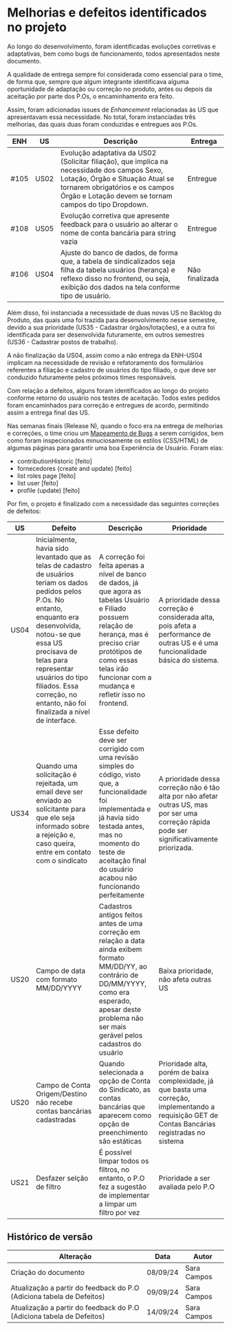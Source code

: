 # Melhorias e defeitos identificados no projeto

Ao longo do desenvolvimento, foram identificadas evoluções corretivas e adaptativas, bem como bugs de funcionamento, todos apresentados neste documento.

A qualidade de entrega sempre foi considerada como essencial para o time, de forma que, sempre que algum integrante identificava alguma oportunidade de adaptação ou correção no produto, antes ou depois da aceitação por parte dos P.Os, o encaminhamento era feito.

Assim, foram adicionadas issues de _Enhancement_ relacionadas às US que apresentavam essa necessidade. No total, foram instanciadas três melhorias, das quais duas foram conduzidas e entregues aos P.Os.

| ENH  | US   | Descrição                                                                                                                                                                                                                   | Entrega        |
| ---- | ---- | --------------------------------------------------------------------------------------------------------------------------------------------------------------------------------------------------------------------------- | -------------- |
| #105 | US02 | Evolução adaptativa da US02 (Solicitar filiação), que implica na necessidade dos campos Sexo, Lotação, Órgão e Situação Atual se tornarem obrigatórios e os campos Órgão e Lotação devem se tornam campos do tipo Dropdown. | Entregue       |
| #108 | US05 | Evolução corretiva que apresente feedback para o usuário ao alterar o nome de conta bancária para string vazia                                                                                                              | Entregue       |
| #106 | US04 | Ajuste do banco de dados, de forma que, a tabela de sindicalizados seja filha da tabela usuários (herança) e reflexo disso no frontend, ou seja, exibição dos dados na tela conforme tipo de usuário.                       | Não finalizada |

Além disso, foi instanciada a necessidade de duas novas US no Backlog do Produto, das quais uma foi trazida para desenvolvimento nesse semestre, devido a sua prioridade (US35 - Cadastrar órgãos/lotações), e a outra foi identificada para ser desenvolvida futuramente, em outros semestres (US36 - Cadastrar postos de trabalho).

A não finalização da US04, assim como a não entrega da ENH-US04 implicam na necessidade de revisão e refatoramento dos formulários referentes a filiação e cadastro de usuários do tipo filiado, o que deve ser conduzido futuramente pelos próximos times responsáveis.

Com relação a defeitos, alguns foram identificados ao longo do projeto conforme retorno do usuário nos testes de aceitação. Todos estes pedidos foram encaminhados para correção e entregues de acordo, permitindo assim a entrega final das US.

Nas semanas finais (Release N), quando o foco era na entrega de melhorias e correções, o time criou um [Mapeamento de Bugs](https://docs.google.com/spreadsheets/d/1mJo4xZpqivDqr3B99fJFf-j5_3BPYpoKceONAV9nmyE/edit?usp=sharing) a serem corrigidos, bem como foram inspecionados minuciosamente os estilos (CSS/HTML) de algumas páginas para garantir uma boa Experiência de Usuário. Foram elas:

- contributionHistoric [feito]
- fornecedores (create and update) [feito]
- list roles page [feito]
- list user [feito]
- profile (update) [feito]

Por fim, o projeto é finalizado com a necessidade das seguintes correções de defeitos:

| US   | Defeito                                                                                                                                                                                                                                                                                                    | Descrição                                                                                                                                                                                                                                 | Prioridade                                                                                                                                         |
| ---- | ---------------------------------------------------------------------------------------------------------------------------------------------------------------------------------------------------------------------------------------------------------------------------------------------------------- | ----------------------------------------------------------------------------------------------------------------------------------------------------------------------------------------------------------------------------------------- | -------------------------------------------------------------------------------------------------------------------------------------------------- |
| US04 | Inicialmente, havia sido levantado que as telas de cadastro de usuários teriam os dados pedidos pelos P.Os. No entanto, enquanto era desenvolvida, notou-se que essa US precisava de telas para representar usuários do tipo filiados. Essa correção, no entanto, não foi finalizada a nível de interface. | A correção foi feita apenas a nível de banco de dados, já que agora as tabelas Usuário e Filiado possuem relação de herança, mas é preciso criar protótipos de como essas telas irão funcionar com a mudança e refletir isso no frontend. | A prioridade dessa correção é considerada alta, pois afeta a performance de outras US e é uma funcionalidade básica do sistema.                    |
| US34 | Quando uma solicitação é rejeitada, um email deve ser enviado ao solicitante para que ele seja informado sobre a rejeição e, caso queira, entre em contato com o sindicato                                                                                                                                 | Esse defeito deve ser corrigido com uma revisão simples do código, visto que, a funcionalidade foi implementada e já havia sido testada antes, mas no momento do teste de aceitação final do usuário acabou não funcionando perfeitamente | A prioridade dessa correção não é tão alta por não afetar outras US, mas por ser uma correção rápida pode ser significativamente priorizada.       |
| US20 | Campo de data com formato MM/DD/YYYY                                                                                                                                                                                                                                                                       | Cadastros antigos feitos antes de uma correção em relação a data ainda exibem formato MM/DD/YY, ao contrário de DD/MM/YYYY, como era esperado, apesar deste problema não ser mais gerável pelos cadastros do usuário                      | Baixa prioridade, não afeta outras US                                                                                                              |
| US20 | Campo de Conta Origem/Destino não recebe contas bancárias cadastradas                                                                                                                                                                                                                                      | Quando selecionada a opção de Conta do Sindicato, as contas bancárias que aparecem como opção de preenchimento são estáticas                                                                                                              | Prioridade alta, porém de baixa complexidade, já que basta uma correção, implementando a requisição GET de Contas Bancárias registradas no sistema |
| US21 | Desfazer selção de filtro                                                                                                                                                                                                                                                                                  | É possível limpar todos os filtros, no entanto, o P.O fez a sugestão de implementar a limpar um filtro por vez                                                                                                                            | Prioridade a ser avaliada pelo P.O                                                                                                                 |

## Histórico de versão

| Alteração                                                             | Data     | Autor       |
| --------------------------------------------------------------------- | -------- | ----------- |
| Criação do documento                                                  | 08/09/24 | Sara Campos |
| Atualização a partir do feedback do P.O (Adiciona tabela de Defeitos) | 09/09/24 | Sara Campos |
| Atualização a partir do feedback do P.O (Adiciona tabela de Defeitos) | 14/09/24 | Sara Campos |
